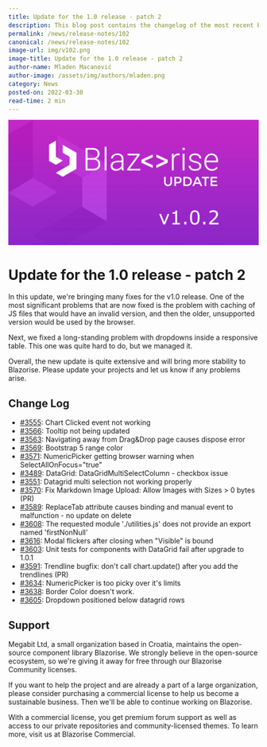 ```yaml
---
title: Update for the 1.0 release - patch 2
description: This blog post contains the changelog of the most recent bug fixes included in the Blazorise v1.0.2 release.
permalink: /news/release-notes/102
canonical: /news/release-notes/102
image-url: img/v102.png
image-title: Update for the 1.0 release - patch 2
author-name: Mladen Macanović
author-image: /assets/img/authors/mladen.png
category: News
posted-on: 2022-03-30
read-time: 2 min
---
```


![Update for the 1.0 release - patch 2](img/v102.png)

# Update for the 1.0 release - patch 2

In this update, we're bringing many fixes for the v1.0 release. One of the most significant problems that are now fixed is the problem with caching of JS files that would have an invalid version, and then the older, unsupported version would be used by the browser.

Next, we fixed a long-standing problem with dropdowns inside a responsive table. This one was quite hard to do, but we managed it.

Overall, the new update is quite extensive and will bring more stability to Blazorise. Please update your projects and let us know if any problems arise.

## Change Log

- [#3555](https://github.com/Megabit/Blazorise/issues/3555): Chart Clicked event not working
- [#3566](https://github.com/Megabit/Blazorise/issues/3566): Tooltip not being updated
- [#3563](https://github.com/Megabit/Blazorise/issues/3563): Navigating away from Drag&Drop page causes dispose error
- [#3569](https://github.com/Megabit/Blazorise/issues/3569): Bootstrap 5 range color
- [#3571](https://github.com/Megabit/Blazorise/issues/3571): NumericPicker getting browser warning when SelectAllOnFocus="true"
- [#3489](https://github.com/Megabit/Blazorise/issues/3489): DataGrid: DataGridMultiSelectColumn - checkbox issue
- [#3551](https://github.com/Megabit/Blazorise/issues/3551): Datagrid multi selection not working properly
- [#3570](https://github.com/Megabit/Blazorise/pull/3570): Fix Markdown Image Upload: Allow Images with Sizes > 0 bytes (PR)
- [#3589](https://github.com/Megabit/Blazorise/issues/3589): ReplaceTab attribute causes binding and manual event to malfunction - no update on delete
- [#3608](https://github.com/Megabit/Blazorise/issues/3608): The requested module './utilities.js' does not provide an export named 'firstNonNull'
- [#3616](https://github.com/Megabit/Blazorise/issues/3616): Modal flickers after closing when "Visible" is bound
- [#3603](https://github.com/Megabit/Blazorise/issues/3603): Unit tests for components with DataGrid fail after upgrade to 1.0.1
- [#3591](https://github.com/Megabit/Blazorise/issues/3591): Trendline bugfix: don't call chart.update() after you add the trendlines (PR)
- [#3634](https://github.com/Megabit/Blazorise/issues/3634): NumericPicker is too picky over it's limits
- [#3638](https://github.com/Megabit/Blazorise/issues/3638): Border Color doesn't work.
- [#3605](https://github.com/Megabit/Blazorise/issues/3605): Dropdown positioned below datagrid rows

## Support

Megabit Ltd, a small organization based in Croatia, maintains the open-source component library Blazorise. We strongly believe in the open-source ecosystem, so we're giving it away for free through our Blazorise Community licenses.

If you want to help the project and are already a part of a large organization, please consider purchasing a commercial license to help us become a sustainable business. Then we'll be able to continue working on Blazorise.

With a commercial license, you get premium forum support as well as access to our private repositories and community-licensed themes. To learn more, visit us at Blazorise Commercial.
